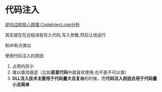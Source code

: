 # 代码注入

[逆向过程核心原理 CodeInject.cpp分析](%E4%BB%A3%E7%A0%81%E6%B3%A8%E5%85%A5%20f3e567e431414a60bbcf90228787e529/%E9%80%86%E5%90%91%E8%BF%87%E7%A8%8B%E6%A0%B8%E5%BF%83%E5%8E%9F%E7%90%86%20CodeInject%20cpp%E5%88%86%E6%9E%90%207ca131bbe8c34186b0667fb3d4b40b4d.md)

其实就在在远程进程写入代码,写入参数,然后让他运行

和dll有点类似

使用代码注入的原因

1. 占用内存少
2. 难以查找痕迹（比如**恶意代码**中就喜欢使用,也不是不可以查)
3. **DLL注入技术主要用于代码量大且复杂**的时候，而**代码注入则适合用于代码量小且简单**